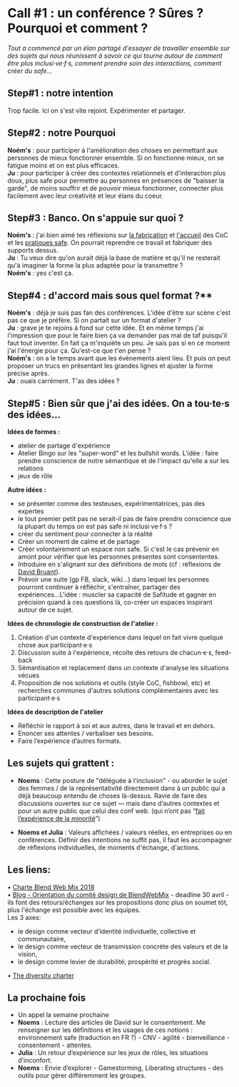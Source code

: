 # Call #1 : un conférence ? Sûres ? Pourquoi et comment ? 

*Tout a commencé par un élan partagé d'essayer de travailler ensemble sur des sujets qui nous réunissent à savoir ce qui tourne autour de comment être plus inclusi·ve·f·s, comment prendre soin des interactions, comment créer du safe...*

## Step#1 : notre intention  
Trop facile. Ici on s'est vite rejoint. Expérimenter et partager.

## Step#2 : notre Pourquoi
**Noém's** : pour participer à l'amélioration des choses en permettant aux personnes de mieux fonctionner ensemble. Si on fonctionne mieux, on se fatigue moins et on est plus efficaces.  
**Ju** : pour participer à créer des contextes relationnels et d'interaction plus doux, plus safe pour permettre au personnes en présences de "baisser la garde", de moins souffrir et de pouvoir mieux fonctionner, connecter plus facilement avec leur créativité et leur élans du coeur.  

## Step#3 : Banco. On s'appuie sur quoi ?
**Noém's** : j'ai bien aimé tes réflexions sur [la fabrication](https://github.com/Julia-barbelane/reflexions/blob/master/chantiers/code-of-conduct.md) et [l'accueil](https://github.com/Julia-barbelane/reflexions/blob/master/chantiers/CoC-pour-VS-contre.md) des CoC et les [pratiques safe](https://github.com/Julia-barbelane/reflexions/blob/master/chantiers/creer-un-cadre-de-collaboration-safe.md). On pourrait reprendre ce travail et fabriquer des supports dessus.  
**Ju** : Tu veux dire qu'on aurait déjà la base de matière et qu'il ne resterait qu'à imaginer la forme la plus adaptée pour la transmettre ?  
**Noém's** : yes c'est ça.  

## Step#4 : d'accord mais sous quel format ?** 
**Noém's** : déjà je suis pas fan des conférences. L'idée d'être sur scène c'est pas ce que je préfère. Si on partait sur un format d'atelier ?  
**Ju** : grave je te rejoins à fond sur cette idée. Et en même temps j'ai l'impression que pour le faire bien ça va demander pas mal de taf puisqu'il faut tout inventer. En fait ça m'inquiète un peu. Je sais pas si en ce moment j'ai l'énergie pour ça. Qu'est-ce que t'en pense ?  
**Noém's** : on a le temps avant que les évènements aient lieu. Et puis on peut proposer un trucs en présentant les grandes lignes et ajuster la forme précise après.  
**Ju** : ouais carrément. T'as des idées ?   

## Step#5 : Bien sûr que j'ai des idées. On a tou·te·s des idées...
**Idées de formes :**
- atelier de partage d'expérience
- Atelier Bingo sur les "super-word" et les bullshit words. L'idée : faire prendre conscience de notre sémantique et de l'impact qu'elle a sur les relations
- jeux de rôle

**Autre idées :** 
- se présenter comme des testeuses, expérimentatrices, pas des expertes  
- le tout premier petit pas ne serait-il pas de faire prendre conscience que la plupart du temps on est pas safe ni inclusi·ve·f·s ?  
- créer du sentiment pour connecter à la réalité  
- Créer un moment de calme et de partage  
- Créer volontairement un espace non safe. Si c'est le cas prévenir en amont pour vérifier que les personnes présentes sont consententes.
- Introduire en s'alignant sur des définitions de mots (cf : réflexions de [David Bruant](https://github.com/DavidBruant/interactions-humaines-saines-utiles-long-terme)).  
- Prévoir une suite (gp FB, slack, wiki...) dans lequel les personnes pourront continuer à réfléchir, s'entraîner, partager des expériences...L'idée : muscler sa capacité de Safitude et gagner en précision quand à ces questions là, co-créer un espaces inspirant autour de ce sujet.  

**Idées de chronologie de construction de l'atelier :** 
1) Création d'un contexte d'expérience dans lequel on fait vivre quelque chose aux participant·e·s  
2) Discussion suite à l'expérience, récolte des retours de chacun·e·s, feed-back  
3) Sémantisation et replacement dans un contexte d'analyse les situations vécues  
4) Proposition de nos solutions et outils (style CoC, fishbowl, etc) et recherches communes d'autres solutions complémentaires avec les participant·e·s  

**Idées de description de l'atelier**
- Réfléchir le rapport à soi et aux autres, dans le travail et en dehors. 
- Enoncer ses attentes / verbaliser ses besoins.
- Faire l’expérience d’autres formats.

## Les sujets qui grattent :
- **Noems** : Cette posture de "déléguée à l'inclusion" - ou aborder le sujet des femmes / de la représentativité directement dans à un public qui a déjà beaucoup entendu de choses là-dessus. Ravie de faire des discussions ouvertes sur ce sujet — mais dans d’autres contextes et pour un autre public que celui des conf web. (qui n’ont pas “[fait l’expérience de la minorité](http://www.liberation.fr/france/2018/01/28/christiane-taubira-il-est-temps-que-les-hommes-fassent-l-experience-de-la-minorite_1625775)”) 

- **Noems et Julia** : Valeurs affichées / valeurs réelles, en entreprises ou en conférences. Définir des intentions ne suffit pas, il faut les accompagner de réflexions individuelles, de moments d'échange, d'actions.

## Les liens:  
• [Charte Blend Web Mix 2018](https://www.blendwebmix.com/wp-content/uploads/2018/03/charte-speakers-blend-2018.pdf)  
• [Blog - Orientation du comité design de BlendWebMix](https://www.blendwebmix.com/blog/orientations-design/) - deadline 30 avril - ils font des retours/échanges sur les propositions donc plus on soumet tôt, plus l'échange est possible avec les équipes.  
Les 3 axes:  
- le design comme vecteur d’identité individuelle, collective et communautaire,
- le design comme vecteur de transmission concrète des valeurs et de la vision,
- le design comme levier de durabilité, prospérité et progrès social.

• [The diversity charter](http://diversitycharter.org/)

## La prochaine fois
- Un appel la semaine prochaine
- **Noems** : Lecture des articles de David sur le consentement.
Me renseigner sur les définitions et les usages de ces notions : environnement safe (traduction en FR ?) - CNV - agilité - bienveillance - consentement - attentes.
- **Julia** : Un retour d’expérience sur les jeux de rôles, les situations d’inconfort.
- **Noems** : Envie d’explorer - Gamestorming, Liberating structures - des outils pour gérer différemment les groupes.
